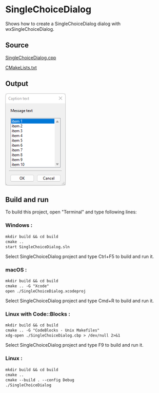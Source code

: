 # SingleChoiceDialog

Shows how to create a SingleChoiceDialog dialog with wxSingleChoiceDialog.

## Source

[SingleChoiceDialog.cpp](SingleChoiceDialog.cpp)

[CMakeLists.txt](CMakeLists.txt)

## Output

![output](../../../docs/Pictures/SingleChoiceDialog.png)

## Build and run

To build this project, open "Terminal" and type following lines:

### Windows :

``` shell
mkdir build && cd build
cmake .. 
start SingleChoiceDialog.sln
```

Select SingleChoiceDialog project and type Ctrl+F5 to build and run it.

### macOS :

``` shell
mkdir build && cd build
cmake .. -G "Xcode"
open ./SingleChoiceDialog.xcodeproj
```

Select SingleChoiceDialog project and type Cmd+R to build and run it.

### Linux with Code::Blocks :

``` shell
mkdir build && cd build
cmake .. -G "CodeBlocks - Unix Makefiles"
xdg-open ./SingleChoiceDialog.cbp > /dev/null 2>&1
```

Select SingleChoiceDialog project and type F9 to build and run it.

### Linux :

``` shell
mkdir build && cd build
cmake .. 
cmake --build . --config Debug
./SingleChoiceDialog
```
